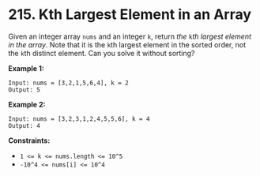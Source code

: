# 215. Kth Largest Element in an Array
Given an integer array `nums` and an integer `k`, return *the* `k`*th largest element in the array*. Note that it is the `k`th largest element in the sorted order, not the `k`th distinct element. Can you solve it without sorting?

**Example 1:**
```
Input: nums = [3,2,1,5,6,4], k = 2
Output: 5
```

**Example 2:**
```
Input: nums = [3,2,3,1,2,4,5,5,6], k = 4
Output: 4
```

**Constraints:**
- `1 <= k <= nums.length <= 10^5`
- `-10^4 <= nums[i] <= 10^4`
